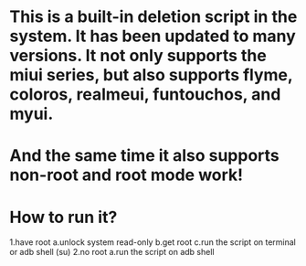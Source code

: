 # This is a built-in deletion script in the system. It has been updated to many versions. It not only supports the miui series, but also supports flyme, coloros, realmeui, funtouchos, and myui.

# And the same time it also supports non-root and root mode work!

# How to run it?
1.have root
  a.unlock system read-only
  b.get root 
  c.run the script on terminal or adb shell (su)
2.no root
  a.run the script on adb shell 
